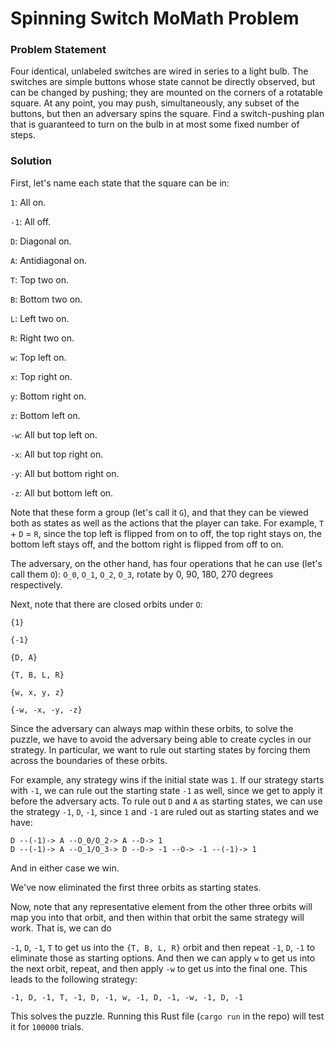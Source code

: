 # Spinning Switch MoMath Problem

### Problem Statement

Four identical, unlabeled switches are wired in series to a light bulb.  The switches are simple buttons whose state cannot be directly observed, but can be changed by pushing; they are mounted on the corners of a rotatable square.  At any point, you may push, simultaneously, any subset of the buttons, but then an adversary spins the square.  Find a switch-pushing plan that is guaranteed to turn on the bulb in at most some fixed number of steps.


### Solution

First, let's name each state that the square can be in:

`1`: All on.

`-1`: All off.

`D`: Diagonal on.

`A`: Antidiagonal on.

`T`: Top two on.

`B`: Bottom two on.

`L`: Left two on.

`R`: Right two on.

`w`: Top left on.

`x`: Top right on.

`y`: Bottom right on.

`z`: Bottom left on.

`-w`: All but top left on.

`-x`: All but top right on.

`-y`: All but bottom right on.

`-z`: All but bottom left on.


Note that these form a group (let's call it `G`), and that they can be viewed both as states as well as the actions that the player can take.  For example, `T` + `D` = `R`, since the top left is flipped from on to off, the top right stays on, the bottom left stays off, and the bottom right is flipped from off to on.

The adversary, on the other hand, has four operations that he can use (let's call them `O`):
`O_0`, `O_1`, `O_2`, `O_3`, rotate by 0, 90, 180, 270 degrees respectively.

Next, note that there are closed orbits under `O`:

`{1}`

`{-1}`

`{D, A}`

`{T, B, L, R}`

`{w, x, y, z}`

`{-w, -x, -y, -z}`


Since the adversary can always map within these orbits, to solve the puzzle, we have to avoid the adversary being able to create cycles in our strategy.  In particular, we want to rule out starting states by forcing them across the boundaries of these orbits.  

For example, any strategy wins if the initial state was `1`.  If our strategy starts with `-1`, we can rule out the starting state `-1` as well, since we get to apply it before the adversary acts.  To rule out `D` and `A` as starting states, we can use the strategy `-1`, `D`, `-1`, since `1` and `-1` are ruled out as starting states and we have:

```
D --(-1)-> A --O_0/O_2-> A --D-> 1
D --(-1)-> A --O_1/O_3-> D --D-> -1 --O-> -1 --(-1)-> 1
```

And in either case we win.

We've now eliminated the first three orbits as starting states.  

Now, note that any representative element from the other three orbits will map you into that orbit, and then within that orbit the same strategy will work.  That is, we can do

`-1`, `D`, `-1`, `T` to get us into the `{T, B, L, R}` orbit and then repeat 
`-1`, `D`, `-1` to eliminate those as starting options.  And then we can apply `w` to get us into the next orbit, repeat, and then apply `-w` to get us into the final one.  This leads to the following strategy:

```
-1, D, -1, T, -1, D, -1, w, -1, D, -1, -w, -1, D, -1
```

This solves the puzzle.  Running this Rust file (`cargo run` in the repo) will test it for `100000` trials.